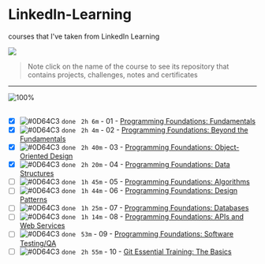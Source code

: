 # LinkedIn-Learning

courses that I've taken from LinkedIn Learning

<img src="https://img.shields.io/badge/Total%20Number%20Of%20Hours%20For%20All%20Courses-%2B19h-blue">
<br>

> Note click on the name of the course to see its repository that contains projects, challenges, notes and certificates

---

![100%](https://progress-bar.dev/10/?title=Done)
<br>
<br>

- [x] ![#0D64C3](https://via.placeholder.com/12/0D64C3/000000?text=+) `done` ` 2h 6m` - 01 - [Programming Foundations: Fundamentals](./01_Programming%20Foundations%20Fundamentals/)
- [x] ![#0D64C3](https://via.placeholder.com/12/0D64C3/000000?text=+) `done` ` 2h 4m` - 02 - [Programming Foundations: Beyond the Fundamentals](./02_Programming%20Foundations%20Beyond%20the%20Fundamentals/)
- [x] ![#0D64C3](https://via.placeholder.com/12/0D64C3/000000?text=+) `done` ` 2h 40m` - 03 - [Programming Foundations: Object-Oriented Design](./03_Programming%20Foundations%20Object-Oriented%20Design/)
- [x] ![#0D64C3](https://via.placeholder.com/12/0D64C3/000000?text=+) `done` ` 2h 20m` - 04 - [Programming Foundations: Data Structures](./04_Programming%20Foundations%20Data%20Structures/)
- [ ] ![#0D64C3](https://via.placeholder.com/12/0D64C3/000000?text=+) `done` ` 1h 45m` - 05 - [Programming Foundations: Algorithms](Linkedin-Learning/Programming-Foundations-Algorithms/)
- [ ] ![#0D64C3](https://via.placeholder.com/12/0D64C3/000000?text=+) `done` ` 1h 44m` - 06 - [Programming Foundations: Design Patterns](Linkedin-Learning/Programming-Foundations-Design-Patterns/)
- [ ] ![#0D64C3](https://via.placeholder.com/12/0D64C3/000000?text=+) `done` ` 1h 25m` - 07 - [Programming Foundations: Databases](Linkedin-Learning/Programming-Foundations-Databases/)
- [ ] ![#0D64C3](https://via.placeholder.com/12/0D64C3/000000?text=+) `done` ` 1h 14m` - 08 - [Programming Foundations: APIs and Web Services](Linkedin-Learning/Programming-Foundations-APIs-and-Web-Services/)
- [ ] ![#0D64C3](https://via.placeholder.com/12/0D64C3/000000?text=+) `done` ` 53m` - 09 - [Programming Foundations: Software Testing/QA](Linkedin-Learning/Programming-Foundations-Software-TestingQA/)
- [ ] ![#0D64C3](https://via.placeholder.com/12/0D64C3/000000?text=+) `done` ` 2h 55m` - 10 - [Git Essential Training: The Basics](Linkedin-Learning/Git-Essential-Training-The-Basics/)
